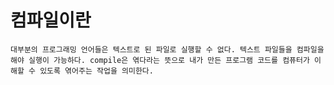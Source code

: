 # 컴파일이란

``
대부분의 프로그래밍 언어들은 텍스트로 된 파일로 실행할 수 없다.
텍스트 파일들을 컴파일을 해야 실행이 가능하다.
compile은 엮다라는 뜻으로 내가 만든 프로그램 코드를 컴퓨터가 이해할 수 있도록 엮어주는 작업을 의미한다.
``

